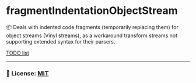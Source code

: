 # fragmentIndentationObjectStream
📦 Deals with indented code fragments (temporarily replacing them) for object streams (Vinyl streams), as a workaround transform streams not supporting extended syntax for their parsers.

[TODO list](/documentation/TODO.md)

___

### 🔑 License: [MIT](/.github/LICENSE)
